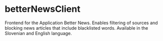 # betterNewsClient
Frontend for the Application Better News.
Enables filtering of sources and blocking news articles that include blacklisted words.
Available in the Slovenian and English language.
